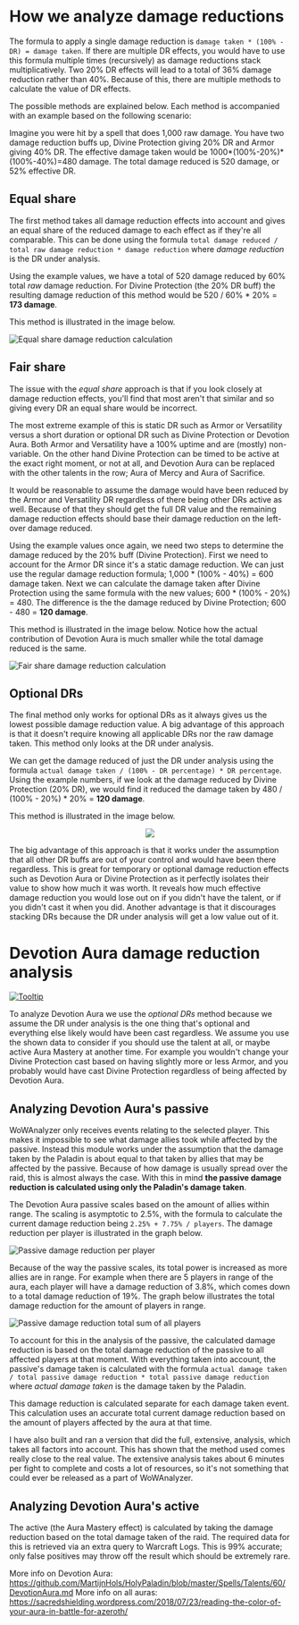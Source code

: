 # How we analyze damage reductions

The formula to apply a single damage reduction is `damage taken * (100% - DR) = damage taken`. If there are multiple DR effects, you would have to use this formula multiple times (recursively) as damage reductions stack multiplicatively. Two 20% DR effects will lead to a total of 36% damage reduction rather than 40%.  Because of this, there are multiple methods to calculate the value of DR effects.

The possible methods are explained below. Each method is accompanied with an example based on the following scenario:

Imagine you were hit by a spell that does 1,000 raw damage. You have two damage reduction buffs up, Divine Protection giving 20% DR and Armor giving 40% DR. The effective damage taken would be 1000*(100%-20%)*(100%-40%)=480 damage. The total damage reduced is 520 damage, or 52% effective DR.

## Equal share

The first method takes all damage reduction effects into account and gives an equal share of the reduced damage to each effect as if they're all comparable. This can be done using the formula `total damage reduced / total raw damage reduction * damage reduction` where *damage reduction* is the DR under analysis.

Using the example values, we have a total of 520 damage reduced by 60% total *raw* damage reduction. For Divine Protection (the 20% DR buff) the resulting damage reduction of this method would be 520 / 60% * 20% = **173 damage**.

This method is illustrated in the image below.

![Equal share damage reduction calculation](https://user-images.githubusercontent.com/4565223/43356596-caed9382-9273-11e8-94eb-c109bb442298.png)

## Fair share

The issue with the *equal share* approach is that if you look closely at damage reduction effects, you'll find that most aren't that similar and so giving every DR an equal share would be incorrect.

The most extreme example of this is static DR such as Armor or Versatility versus a short duration or optional DR such as Divine Protection or Devotion Aura. Both Armor and Versatility have a 100% uptime and are (mostly) non-variable. On the other hand Divine Protection can be timed to be active at the exact right moment, or not at all, and Devotion Aura can be replaced with the other talents in the row; Aura of Mercy and Aura of Sacrifice.

It would be reasonable to assume the damage would have been reduced by the Armor and Versatility DR regardless of there being other DRs active as well. Because of that they should get the full DR value and the remaining damage reduction effects should base their damage reduction on the left-over damage reduced.

Using the example values once again, we need two steps to determine the damage reduced by the 20% buff (Divine Protection). First we need to account for the Armor DR since it's a static damage reduction. We can just use the regular damage reduction formula; 1,000 * (100% - 40%) = 600 damage taken. Next we can calculate the damage taken after Divine Protection using the same formula with the new values; 600 * (100% - 20%) = 480. The difference is the the damage reduced by Divine Protection; 600 - 480 = **120 damage**.

This method is illustrated in the image below. Notice how the actual contribution of Devotion Aura is much smaller while the total damage reduced is the same.

![Fair share damage reduction calculation](https://user-images.githubusercontent.com/4565223/43354049-2cc22de0-9245-11e8-80db-9a998cf2c396.png)

## Optional DRs

The final method only works for optional DRs as it always gives us the lowest possible damage reduction value. A big advantage of this approach is that it doesn't require knowing all applicable DRs nor the raw damage taken. This method only looks at the DR under analysis.

We can get the damage reduced of just the DR under analysis using the formula `actual damage taken / (100% - DR percentage) * DR percentage`. Using the example numbers, if we look at the damage reduced by Divine Protection (20% DR), we would find it reduced the damage taken by 480 / (100% - 20%) * 20% = **120 damage**.

This method is illustrated in the image below.

<center>
  <img src="https://user-images.githubusercontent.com/4565223/43354048-2ca6d680-9245-11e8-9751-5f5fd14b844a.png">
</center>

The big advantage of this approach is that it works under the assumption that all other DR buffs are out of your control and would have been there regardless. This is great for temporary or optional damage reduction effects such as Devotion Aura or Divine Protection as it perfectly isolates their value to show how much it was worth. It reveals how much effective damage reduction you would lose out on if you didn't have the talent, or if you didn't cast it when you did. Another advantage is that it discourages stacking DRs because the DR under analysis will get a low value out of it.

# Devotion Aura damage reduction analysis

[![Tooltip](https://user-images.githubusercontent.com/4565223/43018363-bc61c862-8c59-11e8-80fc-77938dfe1740.png)](https://wowdb.com/spells/183425-devotion-aura)

To analyze Devotion Aura we use the *optional DRs* method because we assume the DR under analysis is the one thing that's optional and everything else likely would have been cast regardless. We assume you use the shown data to consider if you should use the talent at all, or maybe active Aura Mastery at another time. For example you wouldn't change your Divine Protection cast based on having slightly more or less Armor, and you probably would have cast Divine Protection regardless of being affected by Devotion Aura.

## Analyzing Devotion Aura's passive

WoWAnalyzer only receives events relating to the selected player. This makes it impossible to see what damage allies took while affected by the passive. Instead this module works under the assumption that the damage taken by the Paladin is about equal to that taken by allies that may be affected by the passive. Because of how damage is usually spread over the raid, this is almost always the case. With this in mind **the passive damage reduction is calculated using only the Paladin's damage taken**.

The Devotion Aura passive scales based on the amount of allies within range. The scaling is asymptotic to 2.5%, with the formula to calculate the current damage reduction being `2.25% + 7.75% / players`. The damage reduction per player is illustrated in the graph below.

![Passive damage reduction per player](https://user-images.githubusercontent.com/4565223/43223719-46bc0da8-9054-11e8-82d4-7e669bd2366d.png)

Because of the way the passive scales, its total power is increased as more allies are in range. For example when there are 5 players in range of the aura, each player will have a damage reduction of 3.8%, which comes down to a total damage reduction of 19%. The graph below illustrates the total damage reduction for the amount of players in range.

![Passive damage reduction total sum of all players](https://user-images.githubusercontent.com/4565223/43223721-4846f0f2-9054-11e8-9910-c37d38abc4e7.png)

To account for this in the analysis of the passive, the calculated damage reduction is based on the total damage reduction of the passive to all affected players at that moment. With everything taken into account, the passive's damage taken is calculated with the formula `actual damage taken / total passive damage reduction * total passive damage reduction` where *actual damage taken* is the damage taken by the Paladin.

This damage reduction is calculated separate for each damage taken event. This calculation uses an accurate total current damage reduction based on the amount of players affected by the aura at that time.

I have also built and ran a version that did the full, extensive, analysis, which takes all factors into account. This has shown that the method used comes really close to the real value. The extensive analysis takes about 6 minutes per fight to complete and costs a lot of resources, so it's not something that could ever be released as a part of WoWAnalyzer.

## Analyzing Devotion Aura's active

The active (the Aura Mastery effect) is calculated by taking the damage reduction based on the total damage taken of the raid. The required data for this is retrieved via an extra query to Warcraft Logs. This is 99% accurate; only false positives may throw off the result which should be extremely rare.

More info on Devotion Aura: https://github.com/MartijnHols/HolyPaladin/blob/master/Spells/Talents/60/DevotionAura.md
More info on all auras: https://sacredshielding.wordpress.com/2018/07/23/reading-the-color-of-your-aura-in-battle-for-azeroth/
